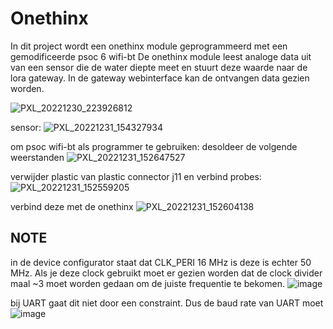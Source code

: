 # Onethinx



In dit project wordt een onethinx module geprogrammeerd met een gemodificeerde psoc 6 wifi-bt
De onethinx module leest analoge data uit van een sensor die de water diepte meet en stuurt deze waarde naar de lora gateway.
In de gateway webinterface kan de ontvangen data gezien worden.

![PXL_20221230_223926812](https://user-images.githubusercontent.com/69217508/210148726-828cacad-d41c-4acf-9ffa-9deecfd0d892.jpg)


sensor:
![PXL_20221231_154327934](https://user-images.githubusercontent.com/69217508/210148819-5375de14-35e9-4b9a-88a5-c1856e9bc16a.jpg)



om psoc wifi-bt  als programmer te gebruiken:
desoldeer de volgende weerstanden
![PXL_20221231_152647527](https://user-images.githubusercontent.com/69217508/210142503-422bd518-a473-4423-9646-8b9f67ccd8b5.jpg)

verwijder plastic van plastic connector j11 en verbind probes: 
![PXL_20221231_152559205](https://user-images.githubusercontent.com/69217508/210142771-b293ada1-bbe3-4537-804e-e8725bb797e7.jpg)

verbind deze met de onethinx
![PXL_20221231_152604138](https://user-images.githubusercontent.com/69217508/210148666-b6369de5-fbd1-4f8f-b1c7-5ccb674a9b21.jpg)


## NOTE
in de device configurator staat dat CLK_PERI 16 MHz is deze is echter 50 MHz.
Als je deze clock gebruikt moet er gezien worden dat de clock divider maal ~3 moet worden gedaan om de juiste frequentie te bekomen.
![image](https://user-images.githubusercontent.com/69217508/210148976-824a3551-34e4-4a34-b2e7-45293fa17db6.png)

bij UART gaat dit niet door een constraint. Dus de baud rate van UART moet 
![image](https://user-images.githubusercontent.com/69217508/210149052-29192e18-6f5f-4717-a90d-b48bd1936197.png)


